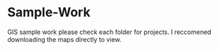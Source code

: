 # Sample-Work
GIS sample work please check each folder for projects. I reccomened downloading the maps directly to view. 
